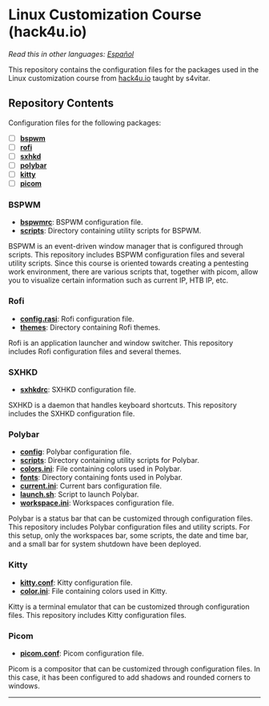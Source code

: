 # Linux Customization Course (hack4u.io)

*Read this in other languages: [Español](README_es.md)*

This repository contains the configuration files for the packages used in the Linux customization course from [hack4u.io](https://hack4u.io/) taught by s4vitar.

## Repository Contents

Configuration files for the following packages:
- [ ] [**bspwm**](#bspwm)
- [ ] [**rofi**](#rofi)
- [ ] [**sxhkd**](#sxhkd)
- [ ] [**polybar**](#polybar)
- [ ] [**kitty**](#kitty)
- [ ] [**picom**](#picom)

### BSPWM
- [**bspwmrc**](./bspwm/bspwmrc): BSPWM configuration file.
- [**scripts**](./bspwm/scripts/): Directory containing utility scripts for BSPWM.

BSPWM is an event-driven window manager that is configured through scripts. This repository includes BSPWM configuration files and several utility scripts. Since this course is oriented towards creating a pentesting work environment, there are various scripts that, together with picom, allow you to visualize certain information such as current IP, HTB IP, etc.

### Rofi
- [**config.rasi**](./rofi/config.rasi): Rofi configuration file.
- [**themes**](./rofi/themes/): Directory containing Rofi themes.

Rofi is an application launcher and window switcher. This repository includes Rofi configuration files and several themes.

### SXHKD
- [**sxhkdrc**](./sxhkd/sxhkdrc): SXHKD configuration file.

SXHKD is a daemon that handles keyboard shortcuts. This repository includes the SXHKD configuration file.

### Polybar
- [**config**](./polybar/config): Polybar configuration file.
- [**scripts**](./polybar/scripts/): Directory containing utility scripts for Polybar.
- [**colors.ini**](./polybar/colors.ini): File containing colors used in Polybar.
- [**fonts**](./polybar/fonts/): Directory containing fonts used in Polybar.
- [**current.ini**](./polybar/current.ini): Current bars configuration file.
- [**launch.sh**](./polybar/launch.sh): Script to launch Polybar.
- [**workspace.ini**](./polybar/workspace.ini): Workspaces configuration file.

Polybar is a status bar that can be customized through configuration files. This repository includes Polybar configuration files and utility scripts. For this setup, only the workspaces bar, some scripts, the date and time bar, and a small bar for system shutdown have been deployed.

### Kitty
- [**kitty.conf**](./kitty/kitty.conf): Kitty configuration file.
- [**color.ini**](./kitty/color.ini): File containing colors used in Kitty.

Kitty is a terminal emulator that can be customized through configuration files. This repository includes Kitty configuration files.

### Picom
- [**picom.conf**](./picom/picom.conf): Picom configuration file.

Picom is a compositor that can be customized through configuration files. In this case, it has been configured to add shadows and rounded corners to windows.

---
